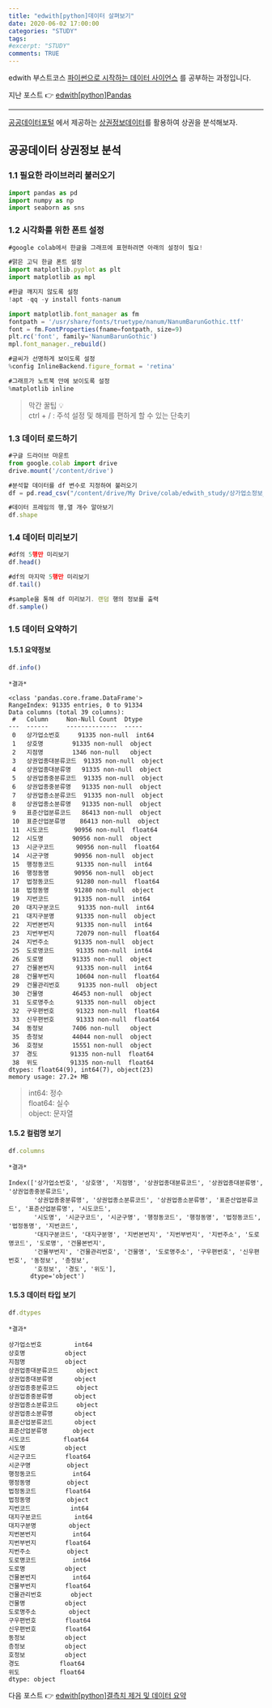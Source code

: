 ```yaml
---
title: "edwith[python]데이터 살펴보기"
date: 2020-06-02 17:00:00
categories: "STUDY"
tags:
#excerpt: "STUDY"
comments: TRUE
---
```


edwith 부스트코스 [파이썬으로 시작하는 데이터 사이언스](https://www.edwith.org/boostcourse-ds-510/joinLectures/28137) 를 공부하는 과정입니다.  
  
지난 포스트 :point_right: [edwith[python]Pandas](https://masunii.github.io/study/edwith_Pandas/)  
  
  --------------------------------------------------------
[공공데이터포털](https://www.data.go.kr/) 에서 제공하는 [상권정보데이터](https://www.data.go.kr/data/15012005/fileData.do)를 활용하여 상권을 분석해보자.  
  
  
## 공공데이터 상권정보 분석  
  
### 1.1 필요한 라이브러리 불러오기  
```javascript
import pandas as pd
import numpy as np
import seaborn as sns
```

### 1.2 시각화를 위한 폰트 설정  
```javascript
#google colab에서 한글을 그래프에 표현하려면 아래의 설정이 필요!

#맑은 고딕 한글 폰트 설정
import matplotlib.pyplot as plt
import matplotlib as mpl

#한글 깨지지 않도록 설정
!apt -qq -y install fonts-nanum

import matplotlib.font_manager as fm
fontpath = '/usr/share/fonts/truetype/nanum/NanumBarunGothic.ttf'
font = fm.FontProperties(fname=fontpath, size=9)
plt.rc('font', family='NanumBarunGothic') 
mpl.font_manager._rebuild()

#글씨가 선명하게 보이도록 설정
%config InlineBackend.figure_format = 'retina'

#그래프가 노트북 안에 보이도록 설정
%matplotlib inline
```
> 막간 꿀팁 :bulb:   
ctrl + / : 주석 설정 및 해제를 편하게 할 수 있는 단축키
  
### 1.3 데이터 로드하기 
```javascript
#구글 드라이브 마운트
from google.colab import drive
drive.mount('/content/drive')
```
```javascript
#분석할 데이터를 df 변수로 지정하여 불러오기
df = pd.read_csv("/content/drive/My Drive/colab/edwith_study/상가업소정보_의료기관_201909.csv")

#데이터 프레임의 행,열 개수 알아보기
df.shape
```

### 1.4 데이터 미리보기  
```javascript
#df의 5행만 미리보기
df.head()
```
```javascript
#df의 마지막 5행만 미리보기
df.tail()
```
```javascript
#sample을 통해 df 미리보기. 랜덤 행의 정보를 출력
df.sample()
```
  
### 1.5 데이터 요약하기  
#### 1.5.1 요약정보  
```javascript
df.info()
```
  
`*결과*`
```
<class 'pandas.core.frame.DataFrame'>
RangeIndex: 91335 entries, 0 to 91334
Data columns (total 39 columns):
 #   Column     Non-Null Count  Dtype  
---  ------     --------------  -----  
 0   상가업소번호     91335 non-null  int64  
 1   상호명        91335 non-null  object 
 2   지점명        1346 non-null   object 
 3   상권업종대분류코드  91335 non-null  object 
 4   상권업종대분류명   91335 non-null  object 
 5   상권업종중분류코드  91335 non-null  object 
 6   상권업종중분류명   91335 non-null  object 
 7   상권업종소분류코드  91335 non-null  object 
 8   상권업종소분류명   91335 non-null  object 
 9   표준산업분류코드   86413 non-null  object 
 10  표준산업분류명    86413 non-null  object 
 11  시도코드       90956 non-null  float64
 12  시도명        90956 non-null  object 
 13  시군구코드      90956 non-null  float64
 14  시군구명       90956 non-null  object 
 15  행정동코드      91335 non-null  int64  
 16  행정동명       90956 non-null  object 
 17  법정동코드      91280 non-null  float64
 18  법정동명       91280 non-null  object 
 19  지번코드       91335 non-null  int64  
 20  대지구분코드     91335 non-null  int64  
 21  대지구분명      91335 non-null  object 
 22  지번본번지      91335 non-null  int64  
 23  지번부번지      72079 non-null  float64
 24  지번주소       91335 non-null  object 
 25  도로명코드      91335 non-null  int64  
 26  도로명        91335 non-null  object 
 27  건물본번지      91335 non-null  int64  
 28  건물부번지      10604 non-null  float64
 29  건물관리번호     91335 non-null  object 
 30  건물명        46453 non-null  object 
 31  도로명주소      91335 non-null  object 
 32  구우편번호      91323 non-null  float64
 33  신우편번호      91333 non-null  float64
 34  동정보        7406 non-null   object 
 35  층정보        44044 non-null  object 
 36  호정보        15551 non-null  object 
 37  경도         91335 non-null  float64
 38  위도         91335 non-null  float64
dtypes: float64(9), int64(7), object(23)
memory usage: 27.2+ MB
```  
> int64: 정수  
float64: 실수  
object: 문자열  
  
#### 1.5.2 컬럼명 보기  
```javascript
df.columns
```  
`*결과*`
```  
Index(['상가업소번호', '상호명', '지점명', '상권업종대분류코드', '상권업종대분류명', '상권업종중분류코드',
       '상권업종중분류명', '상권업종소분류코드', '상권업종소분류명', '표준산업분류코드', '표준산업분류명', '시도코드',
       '시도명', '시군구코드', '시군구명', '행정동코드', '행정동명', '법정동코드', '법정동명', '지번코드',
       '대지구분코드', '대지구분명', '지번본번지', '지번부번지', '지번주소', '도로명코드', '도로명', '건물본번지',
       '건물부번지', '건물관리번호', '건물명', '도로명주소', '구우편번호', '신우편번호', '동정보', '층정보',
       '호정보', '경도', '위도'],
      dtype='object')
```  
#### 1.5.3 데이터 타입 보기
```javascript
df.dtypes
```
`*결과*`
```
상가업소번호         int64
상호명           object
지점명           object
상권업종대분류코드     object
상권업종대분류명      object
상권업종중분류코드     object
상권업종중분류명      object
상권업종소분류코드     object
상권업종소분류명      object
표준산업분류코드      object
표준산업분류명       object
시도코드         float64
시도명           object
시군구코드        float64
시군구명          object
행정동코드          int64
행정동명          object
법정동코드        float64
법정동명          object
지번코드           int64
대지구분코드         int64
대지구분명         object
지번본번지          int64
지번부번지        float64
지번주소          object
도로명코드          int64
도로명           object
건물본번지          int64
건물부번지        float64
건물관리번호        object
건물명           object
도로명주소         object
구우편번호        float64
신우편번호        float64
동정보           object
층정보           object
호정보           object
경도           float64
위도           float64
dtype: object
```  
  
  
다음 포스트 :point_right: [edwith[python]결측치 제거 및 데이터 요약](https://masunii.github.io/study/edwith_(2)/)  
